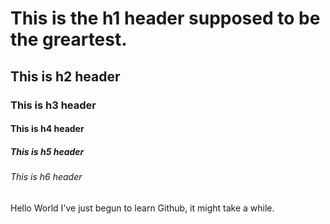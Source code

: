 # This is the h1 header supposed to be the greartest.
## This is h2 header
### This is h3 header
#### This is h4 header
##### This is h5 header
###### This is h6 header
Hello World I've just begun to learn Github, it might take a while.
